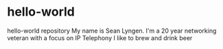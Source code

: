 # hello-world
hello-world repository
My name is Sean Lyngen.  I'm a 20 year networking veteran with a focus on IP Telephony
I like to brew and drink beer
